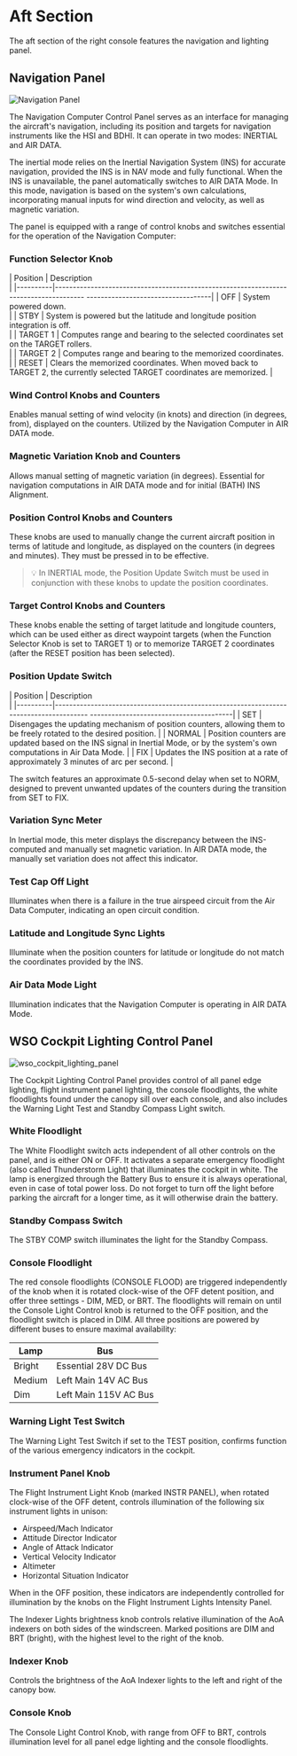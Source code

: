 # Aft Section

The aft section of the right console features the navigation and lighting panel.

## Navigation Panel

![Navigation Panel](../../../img/wso_nav_panel.jpg)

The Navigation Computer Control Panel serves as an interface for managing the aircraft's
navigation, including its position and targets for navigation instruments like the HSI and BDHI.
It can operate in two modes: INERTIAL and AIR DATA.

The inertial mode relies on the Inertial Navigation System (INS) for accurate navigation,
provided the INS is in NAV mode and fully functional. When the INS is unavailable, the panel
automatically switches to AIR DATA Mode. In this mode, navigation is based on the system's own
calculations, incorporating manual inputs for wind direction and velocity, as well as magnetic
variation.

The panel is equipped with a range of control knobs and switches essential for the operation
of the Navigation Computer:

### Function Selector Knob

| Position | Description                                                                          
                                   |
|----------|--------------------------------------------------------------------------------------
-----------------------------------|
| OFF      | System powered down.                                                                 
                                   |
| STBY     | System is powered but the latitude and longitude position integration is off.        
                                   |
| TARGET 1 | Computes range and bearing to the selected coordinates set on the TARGET rollers.    
                                   |
| TARGET 2 | Computes range and bearing to the memorized coordinates.                             
                                   |
| RESET    | Clears the memorized coordinates. When moved back to TARGET 2, the currently selected
 TARGET coordinates are memorized. |

### Wind Control Knobs and Counters

Enables manual setting of wind velocity (in knots) and direction (in degrees, from), displayed
on the counters. Utilized by the Navigation Computer in AIR DATA mode.

### Magnetic Variation Knob and Counters

Allows manual setting of magnetic variation (in degrees). Essential for navigation computations
in AIR DATA mode and for initial (BATH) INS Alignment.

### Position Control Knobs and Counters

These knobs are used to manually change the current aircraft position in terms of latitude
and longitude, as displayed on the counters (in degrees and minutes). They must be pressed
in to be effective.

> 💡  In INERTIAL mode, the Position Update Switch must be used in conjunction with these knobs
to update the position coordinates.

### Target Control Knobs and Counters

These knobs enable the setting of target latitude and longitude counters, which can be used either
as direct waypoint targets (when the Function Selector Knob is set to TARGET 1) or to memorize
TARGET 2 coordinates (after the RESET position has been selected).

### Position Update Switch

| Position | Description                                                                           
                                        |
|----------|---------------------------------------------------------------------------------------
----------------------------------------|
| SET      | Disengages the updating mechanism of position counters, allowing them to be freely
rotated to the desired position.           |
| NORMAL   | Position counters are updated based on the INS signal in Inertial Mode, or by the
system's own computations in Air Data Mode. |
| FIX      | Updates the INS position at a rate of approximately 3 minutes of arc per second.
                                              |

The switch features an approximate 0.5-second delay when set to NORM, designed to prevent unwanted
updates of the counters during the transition from SET to FIX.

### Variation Sync Meter

In Inertial mode, this meter displays the discrepancy between the INS-computed and manually set
magnetic variation. In AIR DATA mode, the manually set variation does not affect this indicator.

### Test Cap Off Light

Illuminates when there is a failure in the true airspeed circuit from the Air Data Computer,
indicating an open circuit condition.

### Latitude and Longitude Sync Lights

Illuminate when the position counters for latitude or longitude do not match the coordinates
provided by the INS.

### Air Data Mode Light

Illumination indicates that the Navigation Computer is operating in AIR DATA Mode.

## WSO Cockpit Lighting Control Panel

![wso_cockpit_lighting_panel](../../../img/wso_cockpit_lighting_panel.jpg)

The Cockpit Lighting Control Panel provides control of all panel edge lighting,
flight instrument panel lighting, the console floodlights, the white floodlights
found under the canopy sill over each console, and also includes the Warning
Light Test and Standby Compass Light switch.

### White Floodlight

The White Floodlight switch acts independent of all other controls on the panel,
and is either ON or OFF. It activates a separate emergency floodlight (also
called Thunderstorm Light) that illuminates the cockpit in white. The lamp is
energized through the Battery Bus to ensure it is always operational, even in
case of total power loss. Do not forget to turn off the light before parking the
aircraft for a longer time, as it will otherwise drain the battery.

### Standby Compass Switch

The STBY COMP switch illuminates the light for the Standby Compass.

### Console Floodlight

The red console floodlights (CONSOLE FLOOD) are triggered independently of the knob
when it is rotated clock-wise of the OFF detent position, and offer three
settings - DIM, MED, or BRT. The floodlights will remain on until the Console
Light Control knob is returned to the OFF position, and the floodlight switch is
placed in DIM. All three positions are powered by different buses to ensure
maximal availability:

| Lamp   | Bus                   |
|--------|-----------------------|
| Bright | Essential 28V DC Bus  |
| Medium | Left Main 14V AC Bus  |
| Dim    | Left Main 115V AC Bus |

### Warning Light Test Switch

The Warning Light Test Switch if set to the TEST position, confirms function of
the various emergency indicators in the cockpit.

### Instrument Panel Knob

The Flight Instrument Light Knob (marked INSTR PANEL), when rotated clock-wise of the OFF
detent, controls illumination of the following six instrument lights
in unison:

- Airspeed/Mach Indicator
- Attitude Director Indicator
- Angle of Attack Indicator
- Vertical Velocity Indicator
- Altimeter
- Horizontal Situation Indicator

When in the OFF position, these indicators are independently controlled for
illumination by the knobs on the Flight Instrument Lights Intensity Panel.

The Indexer Lights brightness knob controls relative illumination of the AoA
indexers on both sides of the windscreen. Marked positions are DIM and BRT
(bright), with the highest level to the right of the knob.

### Indexer Knob

Controls the brightness of the AoA Indexer lights to the left and right
of the canopy bow.

### Console Knob

The Console Light Control Knob, with range from OFF to BRT, controls
illumination level for all panel edge lighting and the console floodlights.
